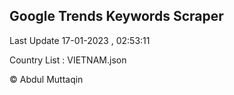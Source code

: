 

## Google Trends Keywords Scraper 
 
Last Update 17-01-2023 , 02:53:11

Country List :
VIETNAM.json



© Abdul Muttaqin 
